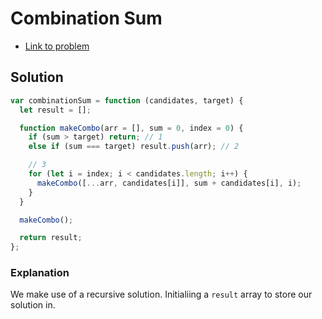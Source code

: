 # Combination Sum

- [Link to problem](https://leetcode.com/problems/combination-sum/)

## Solution

```js
var combinationSum = function (candidates, target) {
  let result = [];

  function makeCombo(arr = [], sum = 0, index = 0) {
    if (sum > target) return; // 1
    else if (sum === target) result.push(arr); // 2

    // 3
    for (let i = index; i < candidates.length; i++) {
      makeCombo([...arr, candidates[i]], sum + candidates[i], i);
    }
  }

  makeCombo();

  return result;
};
```

### Explanation

We make use of a recursive solution. Initialiing a `result` array to store our solution in.
